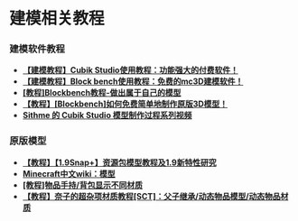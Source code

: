 # 建模相关教程

### 建模软件教程

- **[【建模教程】Cubik Studio使用教程：功能强大的付费软件！](https://www.mcbbs.net/thread-687670-1-1.html)**
- **[【建模教程】Block bench使用教程：免费的mc3D建模软件！](https://www.mcbbs.net/thread-941067-1-1.html)**
- **[[教程]Blockbench教程-做出属于自己的模型](https://www.mcbbs.net/thread-833634-1-1.html)**
- **[【教程】[Blockbench]如何免费简单地制作原版3D模型！](https://www.mcbbs.net/thread-846639-1-1.html)**
- **[Sithme 的 Cubik Studio 模型制作过程系列视频](https://www.bilibili.com/video/av94357570)**

### 原版模型

- **[【教程】【1.9Snap+】资源包模型教程及1.9新特性研究](https://www.mcbbs.net/thread-491597-1-1.html)**
- **[Minecraft中文wiki：模型](https://minecraft-zh.gamepedia.com/%E6%A8%A1%E5%9E%8B)**
- **[[教程]物品手持/背包显示不同材质](https://www.mcbbs.net/thread-831718-1-1.html)**
- **[【教程】奈子的超杂项材质教程[SCT]：父子继承/动态物品模型/动态物品材质](https://www.mcbbs.net/thread-961666-1-1.html)**

<br/><br/><Vssue/>